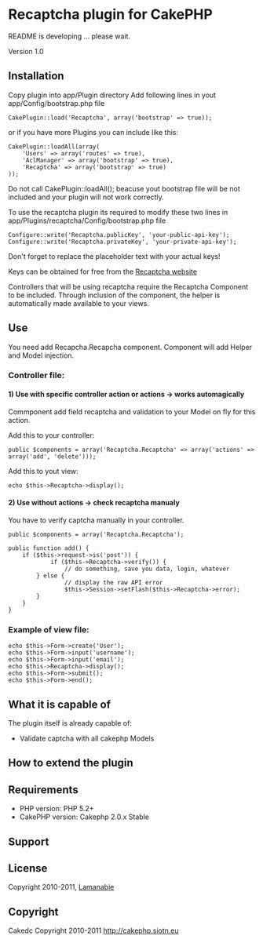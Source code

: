 # Recaptcha plugin for CakePHP #
README is developing ... please wait.

Version 1.0 

## Installation ##

Copy plugin into app/Plugin directory
Add following lines in yout app/Config/bootstrap.php file

	CakePlugin::load('Recaptcha', array('bootstrap' => true));

or if you have more Plugins you can include like this:
	
	CakePlugin::loadAll(array(
	    'Users' => array('routes' => true),
	    'AclManager' => array('bootstrap' => true),
	    'Recaptcha' => array('bootstrap' => true)
	));

Do not call CakePlugin::loadAll(); beacuse yout bootstrap file will be not included and your plugin will not work correctly.

To use the recaptcha plugin its required to modify these two lines in app/Plugins/recaptcha/Config/bootstrap.php file

	Configure::write('Recaptcha.publicKey', 'your-public-api-key');
	Configure::write('Recaptcha.privateKey', 'your-private-api-key');
	
Don't forget to replace the placeholder text with your actual keys!

Keys can be obtained for free from the [Recaptcha website](http://www.google.com/recaptcha)

Controllers that will be using recaptcha require the Recaptcha Component to be included. Through inclusion of the component, the helper is automatically made available to your views.

## Use ##
You need add Recapcha.Recapcha component.
Component will add Helper and Model injection.

### Controller file: ###

#### 1) Use with specific controller action or actions -> works automagically ####
Commponent add field recaptcha and validation to your Model on fly for this action.

Add this to your controller:

	public $components = array('Recaptcha.Recaptcha' => array('actions' => array('add', 'delete')));
	
Add this to yout view:
	
	echo $this->Recaptcha->display();

#### 2) Use without actions -> check recaptcha manualy ####

You have to verify captcha manually in your controller.

	public $components = array('Recaptcha.Recaptcha');
	
	public function add() {
		if ($this->request->is('post')) {
    			if ($this->Recaptcha->verify()) {
       				// do something, save you data, login, whatever
   			} else {
      				// display the raw API error
     				$this->Session->setFlash($this->Recaptcha->error);
  			}
		}
	}
	

### Example of view file: ###
	echo $this->Form->create('User');
	echo $this->Form->input('username');
	echo $this->Form->input('email');
	echo $this->Recaptcha->display();
	echo $this->Form->submit();
	echo $this->Form->end();

## What it is capable of ##

The plugin itself is already capable of:

* Validate captcha with all cakephp Models

## How to extend the plugin ##

## Requirements ##

* PHP version: PHP 5.2+
* CakePHP version: Cakephp 2.0.x Stable

## Support ##

## License ##

Copyright 2010-2011, [Lamanabie](http://cakephp.siotn.eu)

## Copyright ###
Cakedc
Copyright 2010-2011
http://cakephp.siotn.eu
